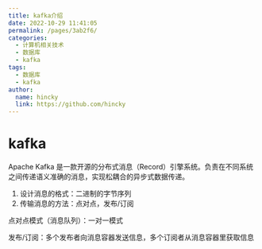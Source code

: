 ```yaml
---
title: kafka介绍
date: 2022-10-29 11:41:05
permalink: /pages/3ab2f6/
categories: 
  - 计算机相关技术
  - 数据库
  - kafka
tags: 
  - 数据库
  - kafka
author: 
  name: hincky
  link: https://github.com/hincky
---
```

# kafka 

Apache Kafka 是一款开源的分布式消息（Record）引擎系统。负责在不同系统之间传递语义准确的消息，实现松耦合的异步式数据传递。

1. 设计消息的格式：二进制的字节序列
2. 传输消息的方法：点对点，发布/订阅

点对点模式（消息队列）：一对一模式

发布/订阅：多个发布者向消息容器发送信息，多个订阅者从消息容器里获取信息




